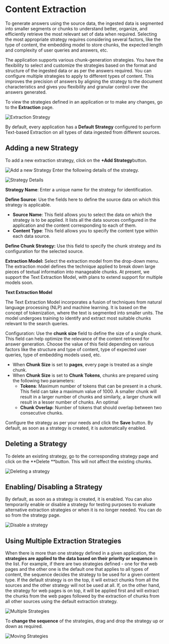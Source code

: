# Content Extraction

To generate answers using the source data, the ingested data is segmented into smaller segments or chunks to understand better, organize, and efficiently retrieve the most relevant set of data when required. Selecting the most appropriate strategy requires considering several factors, like the type of content, the embedding model to store chunks, the expected length and complexity of user queries and answers, etc.

The application supports various chunk-generation strategies. You have the flexibility to select and customize the strategies based on the format and structure of the ingested data or as per the answers required. You can configure multiple strategies to apply to different types of content. This improves the precision of answers by aligning the strategy to the document characteristics and gives you flexibility and granular control over the answers generated.  

To view the strategies defined in an application or to make any changes, go to the **Extraction** page.

![Extraction Strategy](../images/extraction-home.png "Extraction Strategy")

By default, every application has a **Default Strategy** configured to perform Text-based Extraction on all types of data ingested from different sources.

## Adding a new Strategy

To add a new extraction strategy, click on the **+Add Strategy**button.

![Add a new Strategy](../images/add-strategy.png "Add a new Strategy")
Enter the following details of the strategy.

![Strategy Details](../images/add-strategy-widget.png "Strategy Details")

**Strategy Name**: Enter a unique name for the strategy for identification.

**Define Source**: Use the fields here to define the source data on which this strategy is applicable. 

* **Source Name**: This field allows you to select the data on which the strategy is to be applied. It lists all the data sources configured in the application and the content corresponding to each of them. 
* **Content Type**: This field allows you to specify the content type within each data source.

**Define Chunk Strategy:** Use this field to specify the chunk strategy and its configuration for the selected source.

**Extraction Model:** Select the extraction model from the drop-down menu. The extraction model defines the technique applied to break down large pieces of textual information into manageable chunks. At present, we support the Text Extraction Model, with plans to extend support for multiple models soon.

**Text Extraction Model**

The Text Extraction Model incorporates a fusion of techniques from natural language processing (NLP) and machine learning. It is based on the concept of tokenization, where the text is segmented into smaller units. The model undergoes training to identify and extract most suitable chunks relevant to the search queries.

Configuration: Use the **chunk size** field to define the size of a single chunk. This field can help optimize the relevance of the content retrieved for answer generation. Choose the value of this field depending on various factors like the structure and type of content, type of expected user queries, type of embedding models used, etc. 

* When **Chunk Size** is set to **pages**, every page is treated as a single chunk. 
* When **Chunk Size** is set to **Chunk Tokens**, chunks are prepared using the following two parameters:
    * **Tokens**: Maximum number of tokens that can be present in a chunk. This field can take a maximum value of 1000. A smaller chunk will result in a larger number of chunks and similarly, a larger chunk will result in a lesser number of chunks. An optimal  
    * **Chunk Overlap**: Number of tokens that should overlap between two consecutive chunks.

Configure the strategy as per your needs and click the **Save** button. By default, as soon as a strategy is created, it is automatically enabled.

## Deleting a Strategy

To delete an existing strategy, go to the corresponding strategy page and click on the **Delete **button. This will not affect the existing chunks.

![Deleting a strategy](../images/delete-strategy.png "Deleting a strategy")

## Enabling/ Disabling a Strategy

By default, as soon as a strategy is created, it is enabled. You can also temporarily enable or disable a strategy for testing purposes to evaluate alternative extraction strategies or when it is no longer needed. You can do so from the strategy page. 

![Disable a strategy](../images/disable-strategy.png "Disable a strategy")

## Using Multiple Extraction Strategies

When there is more than one strategy defined in a given application, the **strategies are applied to the data based on their priority or sequence** in the list. For example, if there are two strategies defined - one for the web pages and the other one is the default one that applies to all types of content, the sequence decides the strategy to be used for a given content type. If the default strategy is on the top, it will extract chunks from all the sources and the other strategy will not be used at all. If, on the other hand, the strategy for web pages is on top, it will be applied first and will extract the chunks from the web pages followed by the extraction of chunks from all other sources using the default extraction strategy.  

![Multiple Strategies](../images/multiple-strategies.png "Multiple Strategies")

To **change the sequence** of the strategies, drag and drop the strategy up or down as required.

![Moving Strategies](../images/moving-strategies.png "Moving Strategies")

